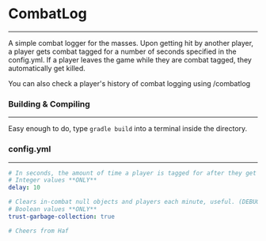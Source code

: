 # CombatLog
***
A simple combat logger for the masses.
Upon getting hit by another player, a player gets combat tagged for a number of seconds specified in the config.yml. If a player leaves the game while they are combat tagged, they automatically get killed.

You can also check a player's history of combat logging using /combatlog <player>
  
### Building & Compiling
***
Easy enough to do, type `gradle build` into a terminal inside the directory.

### config.yml
***
```yaml
# In seconds, the amount of time a player is tagged for after they get hit by another player.
# Integer values **ONLY**
delay: 10

# Clears in-combat null objects and players each minute, useful. (DEBUG ONLY)
# Boolean values **ONLY**
trust-garbage-collection: true

# Cheers from Haf
```
